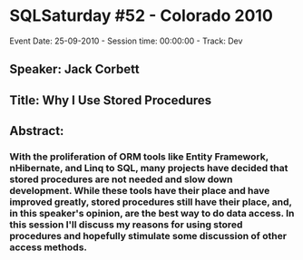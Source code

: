 # SQLSaturday #52 - Colorado 2010
Event Date: 25-09-2010 - Session time: 00:00:00 - Track: Dev
## Speaker: Jack Corbett
## Title: Why I Use Stored Procedures
## Abstract:
### With the proliferation of ORM tools like Entity Framework, nHibernate, and Linq to SQL, many projects have decided that stored procedures are not needed and slow down development.  While these tools have their place and have improved greatly, stored procedures still have their place, and, in this speaker's opinion, are the best way to do data access.  In this session I'll discuss my reasons for using stored procedures and hopefully stimulate some discussion of other access methods.
